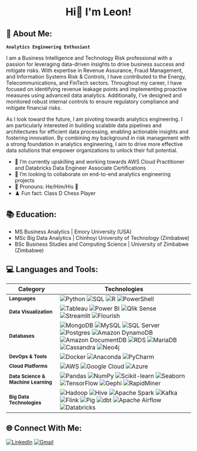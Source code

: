#  <p align="center"> Hi👋 I'm Leon! </p>

## 💫 About Me:
****`Analytics Engineering Enthusiast`****

I am a Business Intelligence and Technology Risk professional with a passion for leveraging data-driven insights to drive business success and mitigate risks. With expertise in Revenue Assurance, Fraud Management, and Information Systems Risk & Controls, I have contributed to the Energy, Telecommunications, and FinTech sectors. Throughout my career, I have focused on identifying revenue leakage points and implementing proactive measures using advanced data analytics. Additionally, I’ve designed and monitored robust internal controls to ensure regulatory compliance and mitigate financial risks. 

As I look toward the future, I am pivoting towards analytics engineering. I am particularly interested in building scalable data pipelines and architectures for efficient data processing, enabling actionable insights and fostering innovation. By combining my background in risk management with a strong foundation in analytics engineering, I aim to drive more effective data solutions that empower organizations to unlock their full potential.

- 🌱 I’m currently upskilling and working towards AWS Cloud Practitioner and Databricks Data Engineer Associate Certifications
- 👯 I’m looking to collaborate on end-to-end analytics engineering projects
- 👦 Pronouns: He/Him/His 👦 
- ♟️ Fun fact: Class D Chess Player 

## 📚 Education:
- MS Business Analytics | Emory University (USA)
- MSc Big Data Analytics | Chinhoyi University of Technology (Zimbabwe)
- BSc Business Studies and Computing Science | University of Zimbabwe (Zimbabwe)
   
## 💻 Languages and Tools:
**Category** | **Technologies**  
--- | ---  
**<sub>Languages</sub>** | ![Python](https://img.shields.io/badge/-Python-3776AB?style=flat-square&logo=python&logoColor=white)  ![SQL](https://img.shields.io/badge/-SQL-CC2927?style=flat-square&logo=microsoftsqlserver&logoColor=white)  ![R](https://img.shields.io/badge/-R-276DC3?style=flat-square&logo=r&logoColor=white)  ![PowerShell](https://img.shields.io/badge/-PowerShell-2CA5E0?style=flat-square&logo=powershell&logoColor=white) 
**<sub>Data Visualization</sub>** | ![Tableau](https://img.shields.io/badge/-Tableau-E97627?style=flat-square&logo=tableau&logoColor=white)  ![Power BI](https://img.shields.io/badge/-Power%20BI-F2C811?style=flat-square&logo=powerbi&logoColor=black)  ![Qlik Sense](https://img.shields.io/badge/-Qlik%20Sense-0097B2?style=flat-square&logo=qlik&logoColor=white)  ![Streamlit](https://img.shields.io/badge/-Streamlit-FF4B6E?style=flat-square&logo=streamlit&logoColor=white)  ![Flourish](https://img.shields.io/badge/-Flourish-64B3F4?style=flat-square&logo=flourish&logoColor=white)
**<sub>Databases</sub>** | ![MongoDB](https://img.shields.io/badge/-MongoDB-47A248?style=flat-square&logo=mongodb&logoColor=white)  ![MySQL](https://img.shields.io/badge/-MySQL-4479A1?style=flat-square&logo=mysql&logoColor=white)  ![SQL Server](https://img.shields.io/badge/-Microsoft%20SQL%20Server-CC2927?style=flat-square&logo=microsoftsqlserver&logoColor=white)  ![Postgres](https://img.shields.io/badge/-PostgreSQL-336791?style=flat-square&logo=postgresql&logoColor=white)  ![Amazon DynamoDB](https://img.shields.io/badge/-Amazon%20DynamoDB-4053D6?style=flat-square&logo=amazondynamodb&logoColor=white)  ![Amazon DocumentDB](https://img.shields.io/badge/-Amazon%20DocumentDB-005C99?style=flat-square&logo=amazondynamodb&logoColor=white)  ![RDS](https://img.shields.io/badge/-Amazon%20RDS-FF9900?style=flat-square&logo=amazonrds&logoColor=white)  ![MariaDB](https://img.shields.io/badge/-MariaDB-003B57?style=flat-square&logo=mariadb&logoColor=white)  ![Cassandra](https://img.shields.io/badge/-Cassandra-1287B1?style=flat-square&logo=apache-cassandra&logoColor=white)  ![Neo4j](https://img.shields.io/badge/-Neo4j-0085B7?style=flat-square&logo=neo4j&logoColor=white)  
**<sub>DevOps & Tools</sub>** | ![Docker](https://img.shields.io/badge/-Docker-2496ED?style=flat-square&logo=docker&logoColor=white)  ![Anaconda](https://img.shields.io/badge/-Anaconda-44A833?style=flat-square&logo=anaconda&logoColor=white)  ![PyCharm](https://img.shields.io/badge/-PyCharm-000000?style=flat-square&logo=pycharm&logoColor=white)  
**<sub>Cloud Platforms</sub>** | ![AWS](https://img.shields.io/badge/-AWS-232F3E?style=flat-square&logo=amazonaws&logoColor=white)  ![Google Cloud](https://img.shields.io/badge/-Google%20Cloud-4285F4?style=flat-square&logo=googlecloud&logoColor=white)  ![Azure](https://img.shields.io/badge/-Azure-0078D4?style=flat-square&logo=microsoftazure&logoColor=white)  
**<sub>Data Science & Machine Learning</sub>** | ![Pandas](https://img.shields.io/badge/-Pandas-150458?style=flat-square&logo=pandas&logoColor=white)  ![NumPy](https://img.shields.io/badge/-NumPy-013243?style=flat-square&logo=numpy&logoColor=white)  ![Scikit-learn](https://img.shields.io/badge/-Scikit--learn-F7931E?style=flat-square&logo=scikit-learn&logoColor=white)  ![Seaborn](https://img.shields.io/badge/-Seaborn-3776AB?style=flat-square&logo=seaborn&logoColor=white)  ![TensorFlow](https://img.shields.io/badge/-TensorFlow-FF6F00?style=flat-square&logo=tensorflow&logoColor=white)  ![Gephi](https://img.shields.io/badge/-Gephi-8B4F96?style=flat-square&logo=gephi&logoColor=white)  ![RapidMiner](https://img.shields.io/badge/-RapidMiner-FF7F00?style=flat-square&logo=rapidminer&logoColor=white)
**<sub>Big Data Technologies</sub>** | ![Hadoop](https://img.shields.io/badge/-Apache%20Hadoop-66CC00?style=flat-square&logo=hadoop&logoColor=white)  ![Hive](https://img.shields.io/badge/-Apache%20Hive-F0DB4F?style=flat-square&logo=hive&logoColor=black)  ![Apache Spark](https://img.shields.io/badge/-Apache%20Spark-E25A1C?style=flat-square&logo=apache-spark&logoColor=white)  ![Kafka](https://img.shields.io/badge/-Apache%20Kafka-231F20?style=flat-square&logo=apache-kafka&logoColor=white)  ![Flink](https://img.shields.io/badge/-Apache%20Flink-1B4B7F?style=flat-square&logo=apache-flink&logoColor=white)  ![Pig](https://img.shields.io/badge/-Pig-F3A42A?style=flat-square&logo=apache-pig&logoColor=white)  ![dbt](https://img.shields.io/badge/-dbt-FF694B?style=flat-square&logo=dbt&logoColor=white)  ![Apache Airflow](https://img.shields.io/badge/-Apache%20Airflow-0172B8?style=flat-square&logo=apache-airflow&logoColor=white)  ![Databricks](https://img.shields.io/badge/-Databricks-FF3E00?style=flat-square&logo=databricks&logoColor=white)

## 🌐 Connect With Me:
[![LinkedIn](https://img.shields.io/badge/-LinkedIn-0077B5?style=flat-square&logo=linkedin&logoColor=white)](https://www.linkedin.com/in/leon-vambe/) [![Gmail](https://img.shields.io/badge/-Gmail-EA4335?style=flat-square&logo=gmail&logoColor=white)](mailto:leevambe5@gmail.com)

